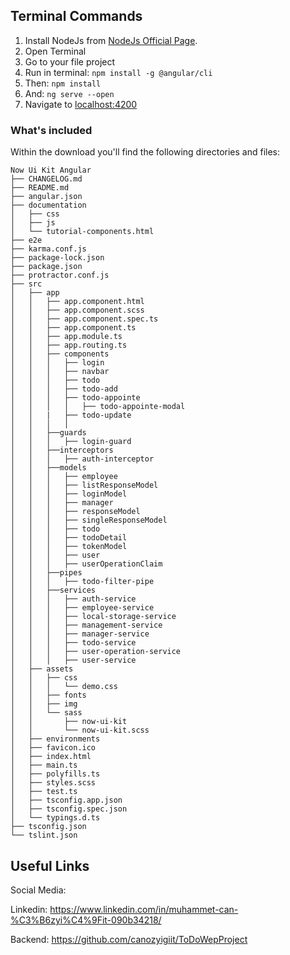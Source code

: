 


## Terminal Commands

1. Install NodeJs from [NodeJs Official Page](https://nodejs.org/en).
2. Open Terminal
3. Go to your file project
4. Run in terminal: ```npm install -g @angular/cli```
5. Then: ```npm install```
6. And: ```ng serve --open```
7. Navigate to [localhost:4200](localhost:4200)
### What's included

Within the download you'll find the following directories and files:

```
Now Ui Kit Angular
├── CHANGELOG.md
├── README.md
├── angular.json
├── documentation
│   ├── css
│   ├── js
│   └── tutorial-components.html
├── e2e
├── karma.conf.js
├── package-lock.json
├── package.json
├── protractor.conf.js
├── src
│   ├── app
│   │   ├── app.component.html
│   │   ├── app.component.scss
│   │   ├── app.component.spec.ts
│   │   ├── app.component.ts
│   │   ├── app.module.ts
│   │   ├── app.routing.ts
│   │   ├── components
│   │   │   ├── login 
│   │   │   ├── navbar
│   │   │   ├── todo
│   │   │   ├── todo-add
│   │   │   ├── todo-appointe
│   │   │   │   ├── todo-appointe-modal
│   │   |   ├── todo-update
│   │   │   │
│   │   ├──guards
│   │   │   ├── login-guard
│   │   ├──interceptors
│   │   │   ├── auth-interceptor
│   │   ├──models
│   │   │   ├── employee    
│   │   │   ├── listResponseModel
│   │   │   ├── loginModel
│   │   │   ├── manager
│   │   │   ├── responseModel
│   │   │   ├── singleResponseModel
│   │   │   ├── todo
│   │   │   ├── todoDetail
│   │   │   ├── tokenModel
│   │   │   ├── user
│   │   │   ├── userOperationClaim
│   │   ├──pipes
│   │   │   ├── todo-filter-pipe   
│   │   ├──services
│   │   │   ├── auth-service    
│   │   │   ├── employee-service    
│   │   │   ├── local-storage-service    
│   │   │   ├── management-service    
│   │   │   ├── manager-service    
│   │   │   ├── todo-service    
│   │   │   ├── user-operation-service   
│   │   │   ├── user-service    
│   ├── assets
│   │   ├── css
│   │   │   └── demo.css
│   │   ├── fonts
│   │   ├── img
│   │   └── sass
│   │       ├── now-ui-kit
│   │       └── now-ui-kit.scss
│   ├── environments
│   ├── favicon.ico
│   ├── index.html
│   ├── main.ts
│   ├── polyfills.ts
│   ├── styles.scss
│   ├── test.ts
│   ├── tsconfig.app.json
│   ├── tsconfig.spec.json
│   └── typings.d.ts
├── tsconfig.json
└── tslint.json
```

## Useful Links

Social Media:

Linkedin: <https://www.linkedin.com/in/muhammet-can-%C3%B6zyi%C4%9Fit-090b34218/>

Backend: <https://github.com/canozyigiit/ToDoWepProject>